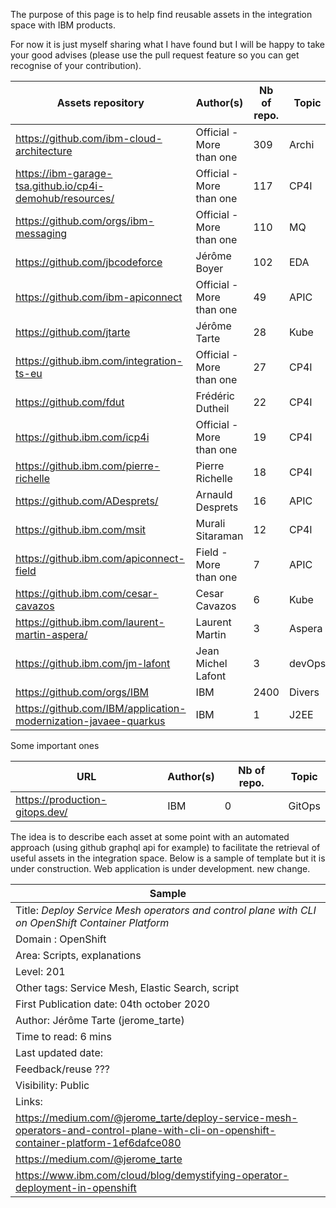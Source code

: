 The purpose of this page is to help find reusable assets in the integration space with IBM products.

For now it is just myself sharing what I have found but I will be happy to take your good advises (please use the pull request feature so you can get recognise of your contribution).


| Assets repository                                        | Author(s)                | Nb of repo. | Topic  |
|----------------------------------------------------------|--------------------------|-------------|--------|
| https://github.com/ibm-cloud-architecture                | Official - More than one | 309         | Archi  |
| https://ibm-garage-tsa.github.io/cp4i-demohub/resources/ | Official - More than one | 117         | CP4I   |
| https://github.com/orgs/ibm-messaging                    | Official - More than one | 110         | MQ     |
| https://github.com/jbcodeforce                           | Jérôme Boyer             | 102         | EDA    |
| https://github.com/ibm-apiconnect                        | Official - More than one | 49          | APIC   |
| https://github.com/jtarte                                | Jérôme Tarte             | 28          | Kube   |
| https://github.ibm.com/integration-ts-eu                 | Official - More than one | 27          | CP4I   |
| https://github.com/fdut                                  | Frédéric Dutheil         | 22          | CP4I   |
| https://github.ibm.com/icp4i                             | Official - More than one | 19          | CP4I   |
| https://github.ibm.com/pierre-richelle                   | Pierre Richelle          | 18          | CP4I   |
| https://github.com/ADesprets/                            | Arnauld Desprets         | 16          | APIC   |
| https://github.ibm.com/msit                              | Murali Sitaraman         | 12          | CP4I   |
| https://github.ibm.com/apiconnect-field                  | Field - More than one    | 7           | APIC   |
| https://github.ibm.com/cesar-cavazos                     | Cesar Cavazos            | 6           | Kube   |
| https://github.ibm.com/laurent-martin-aspera/            | Laurent Martin           | 3           | Aspera |
| https://github.ibm.com/jm-lafont                         | Jean Michel Lafont       | 3           | devOps |
| https://github.com/orgs/IBM                              | IBM                      | 2400        | Divers |
| https://github.com/IBM/application-modernization-javaee-quarkus| IBM                | 1           | J2EE   |

Some important ones

| URL                                                      | Author(s)                | Nb of repo. | Topic  |
|----------------------------------------------------------|--------------------------|-------------|--------|
| https://production-gitops.dev/                           | IBM                      | 0           | GitOps |


The idea is to describe each asset at some point with an automated approach (using github graphql api for example) to facilitate the retrieval of useful assets in the integration space.
Below is a sample of template but it is under construction. Web application is under development. new change.


|Sample                                                                                                                                 |
|---------------------------------------------------------------------------------------------------------------------------------------|
|Title: *Deploy Service Mesh operators and control plane with CLI on OpenShift Container Platform*                                      |
|Domain : OpenShift                                                                                                                     |
|Area: Scripts, explanations                                                                                                            |
|Level: 201                                                                                                                             |
|Other tags: Service Mesh, Elastic Search, script                                                                                       |
|First Publication date: 04th october 2020                                                                                              |
|Author: Jérôme Tarte (jerome_tarte)                                                                                                    |
|Time to read: 6 mins                                                                                                                   |
|Last updated date:                                                                                                                     |
|Feedback/reuse ???                                                                                                                     |
|Visibility: Public                                                                                                                     |
|Links:                                                                                                                                 |
|https://medium.com/@jerome_tarte/deploy-service-mesh-operators-and-control-plane-with-cli-on-openshift-container-platform-1ef6dafce080 |
https://medium.com/@jerome_tarte                                                                                                        |
https://www.ibm.com/cloud/blog/demystifying-operator-deployment-in-openshift                                                            |